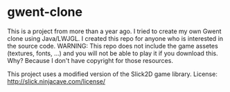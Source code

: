 # gwent-clone

This is a project from more than a year ago. I tried to create my own Gwent clone using Java/LWJGL.
I created this repo for anyone who is interested in the source code.
WARNING: This repo does not include the game assetes (textures, fonts, ...) and you will not be able to play it if you download this.
Why? Because I don't have copyright for those resources.

This project uses a modified version of the Slick2D game library.
License: http://slick.ninjacave.com/license/
